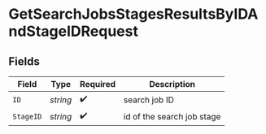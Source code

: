 # GetSearchJobsStagesResultsByIDAndStageIDRequest


## Fields

| Field                      | Type                       | Required                   | Description                |
| -------------------------- | -------------------------- | -------------------------- | -------------------------- |
| `ID`                       | *string*                   | :heavy_check_mark:         | search job ID              |
| `StageID`                  | *string*                   | :heavy_check_mark:         | id of the search job stage |